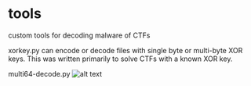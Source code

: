 # tools
custom tools for decoding malware of CTFs

xorkey.py can encode or decode files with single byte or multi-byte XOR keys. This was written primarily to solve CTFs with a known XOR key.

multi64-decode.py
![alt text](https://github.com/securitymagic/images/blob/main/example.JPG?raw=true)
